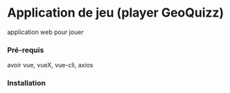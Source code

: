 # Application de jeu (player GeoQuizz)

application web pour jouer

### Pré-requis

avoir vue, vueX, vue-cli, axios

### Installation


